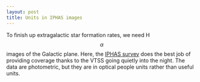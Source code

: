```yaml
---
layout: post
title: Units in IPHAS images
---
```


To finish up extragalactic star formation rates, we need H$$\alpha$$ images of the Galactic plane.  Here, the [IPHAS survey](http://www.iphas.org/) does the best job of providing coverage thanks to the VTSS going quietly into the night.  The data are photometric, but they are in optical people units rather than useful units.  
